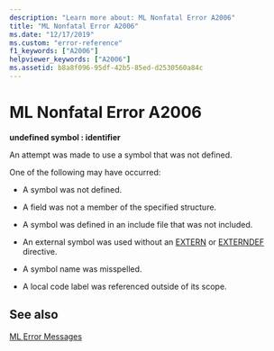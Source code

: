 ```yaml
---
description: "Learn more about: ML Nonfatal Error A2006"
title: "ML Nonfatal Error A2006"
ms.date: "12/17/2019"
ms.custom: "error-reference"
f1_keywords: ["A2006"]
helpviewer_keywords: ["A2006"]
ms.assetid: b8a8f096-95df-42b5-85ed-d2530560a84c
---
```

# ML Nonfatal Error A2006

**undefined symbol : identifier**

An attempt was made to use a symbol that was not defined.

One of the following may have occurred:

- A symbol was not defined.

- A field was not a member of the specified structure.

- A symbol was defined in an include file that was not included.

- An external symbol was used without an [EXTERN](extern-masm.md) or [EXTERNDEF](externdef.md) directive.

- A symbol name was misspelled.

- A local code label was referenced outside of its scope.

## See also

[ML Error Messages](ml-error-messages.md)
